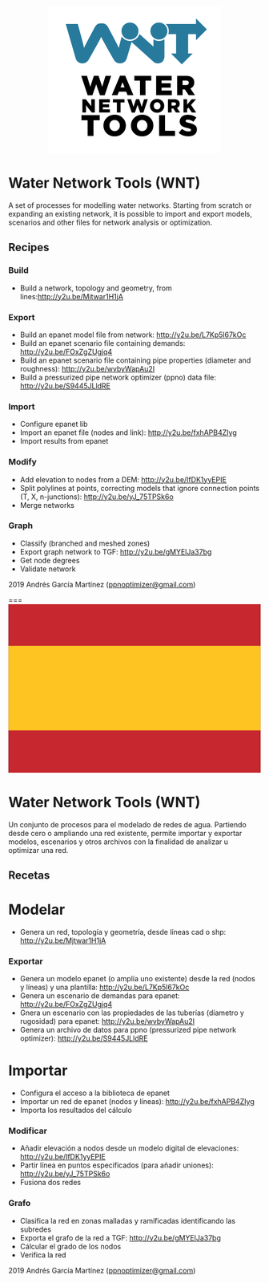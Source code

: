 <p align="center"><img src="/wnt.png" width="345" height="293" title="WNT Logo"></p>

# Water Network Tools (WNT)
A set of processes for modelling water networks. Starting from scratch or expanding an existing network, it is possible to import and export models, scenarios and other files for network analysis or optimization.

## Recipes
### Build
- Build a network, topology and geometry, from lines:http://y2u.be/Mjtwar1H1jA
### Export
- Build an epanet model file from network: http://y2u.be/L7Kp5l67kOc
- Build an epanet scenario file containing demands: http://y2u.be/FOxZgZUgjq4
- Build an epanet scenario file containing pipe properties (diameter and roughness): http://y2u.be/wvbyWapAu2I
- Build a pressurized pipe network optimizer (ppno) data file: http://y2u.be/S9445JLldRE
### Import
- Configure epanet lib
- Import an epanet file (nodes and link): http://y2u.be/fxhAPB4ZIyg
- Import results from epanet
### Modify
- Add elevation to nodes from a DEM: http://y2u.be/IfDK1yyEPIE
- Split polylines at points, correcting models that ignore connection points (T, X, n-junctions): http://y2u.be/yJ_75TPSk6o
- Merge networks
### Graph
- Classify (branched and meshed zones)
- Export graph network to TGF: http://y2u.be/gMYElJa37bg
- Get node degrees
- Validate network

2019 Andrés García Martínez (ppnoptimizer@gmail.com)

===
![ES Flag](/es.png)
# Water Network Tools (WNT)
Un conjunto de procesos para el modelado de redes de agua. Partiendo desde cero o ampliando una red existente, permite importar y exportar modelos, escenarios y otros archivos con la finalidad de analizar u optimizar una red.

## Recetas
# Modelar
- Genera un red, topología y geometría, desde líneas cad o shp: http://y2u.be/Mjtwar1H1jA
### Exportar
- Genera un modelo epanet (o amplía uno existente) desde la red (nodos y líneas) y una plantilla: http://y2u.be/L7Kp5l67kOc
- Genera un escenario de demandas para epanet: http://y2u.be/FOxZgZUgjq4
- Gnera un escenario con las propiedades de las tuberías (díametro y rugosidad) para epanet: http://y2u.be/wvbyWapAu2I
- Genera un archivo de datos para ppno (pressurized pipe network optimizer): http://y2u.be/S9445JLldRE
# Importar
- Configura el acceso a la biblioteca de epanet
- Importar un red de epanet (nodos y líneas): http://y2u.be/fxhAPB4ZIyg
- Importa los resultados del cálculo
### Modificar
- Añadir elevación a nodos desde un modelo digital de elevaciones: http://y2u.be/IfDK1yyEPIE
- Partir línea en puntos especificados (para añadir uniones): http://y2u.be/yJ_75TPSk6o
- Fusiona dos redes
### Grafo
- Clasifica la red en zonas malladas y ramificadas identificando las subredes
- Exporta el grafo de la red a TGF: http://y2u.be/gMYElJa37bg
- Cálcular el grado de los nodos
- Verifica la red

2019 Andrés García Martínez (ppnoptimizer@gmail.com)